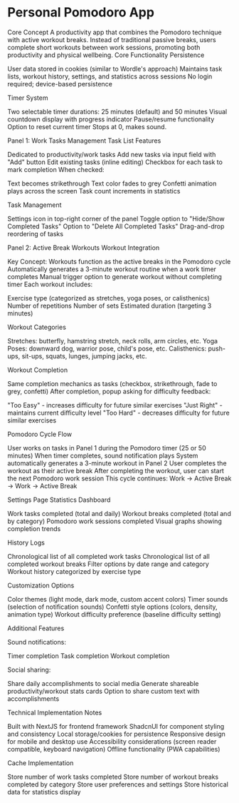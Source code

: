 # Personal Pomodoro App
Core Concept
A productivity app that combines the Pomodoro technique with active workout breaks. Instead of traditional passive breaks, users complete short workouts between work sessions, promoting both productivity and physical wellbeing.
Core Functionality
Persistence

User data stored in cookies (similar to Wordle's approach)
Maintains task lists, workout history, settings, and statistics across sessions
No login required; device-based persistence

Timer System

Two selectable timer durations: 25 minutes (default) and 50 minutes
Visual countdown display with progress indicator
Pause/resume functionality
Option to reset current timer
Stops at 0, makes sound.

Panel 1: Work Tasks Management
Task List Features

Dedicated to productivity/work tasks
Add new tasks via input field with "Add" button
Edit existing tasks (inline editing)
Checkbox for each task to mark completion
When checked:

Text becomes strikethrough
Text color fades to grey
Confetti animation plays across the screen
Task count increments in statistics



Task Management

Settings icon in top-right corner of the panel
Toggle option to "Hide/Show Completed Tasks"
Option to "Delete All Completed Tasks"
Drag-and-drop reordering of tasks

Panel 2: Active Break Workouts
Workout Integration

Key Concept: Workouts function as the active breaks in the Pomodoro cycle
Automatically generates a 3-minute workout routine when a work timer completes
Manual trigger option to generate workout without completing timer
Each workout includes:

Exercise type (categorized as stretches, yoga poses, or calisthenics)
Number of repetitions
Number of sets
Estimated duration (targeting 3 minutes)



Workout Categories

Stretches: butterfly, hamstring stretch, neck rolls, arm circles, etc.
Yoga Poses: downward dog, warrior pose, child's pose, etc.
Calisthenics: push-ups, sit-ups, squats, lunges, jumping jacks, etc.

Workout Completion

Same completion mechanics as tasks (checkbox, strikethrough, fade to grey, confetti)
After completion, popup asking for difficulty feedback:

"Too Easy" - increases difficulty for future similar exercises
"Just Right" - maintains current difficulty level
"Too Hard" - decreases difficulty for future similar exercises



Pomodoro Cycle Flow

User works on tasks in Panel 1 during the Pomodoro timer (25 or 50 minutes)
When timer completes, sound notification plays
System automatically generates a 3-minute workout in Panel 2
User completes the workout as their active break
After completing the workout, user can start the next Pomodoro work session
This cycle continues: Work → Active Break → Work → Active Break

Settings Page
Statistics Dashboard

Work tasks completed (total and daily)
Workout breaks completed (total and by category)
Pomodoro work sessions completed
Visual graphs showing completion trends

History Logs

Chronological list of all completed work tasks
Chronological list of all completed workout breaks
Filter options by date range and category
Workout history categorized by exercise type

Customization Options

Color themes (light mode, dark mode, custom accent colors)
Timer sounds (selection of notification sounds)
Confetti style options (colors, density, animation type)
Workout difficulty preference (baseline difficulty setting)

Additional Features

Sound notifications:

Timer completion
Task completion
Workout completion


Social sharing:

Share daily accomplishments to social media
Generate shareable productivity/workout stats cards
Option to share custom text with accomplishments



Technical Implementation Notes

Built with NextJS for frontend framework
ShadcnUI for component styling and consistency
Local storage/cookies for persistence
Responsive design for mobile and desktop use
Accessibility considerations (screen reader compatible, keyboard navigation)
Offline functionality (PWA capabilities)

Cache Implementation

Store number of work tasks completed
Store number of workout breaks completed by category
Store user preferences and settings
Store historical data for statistics display
